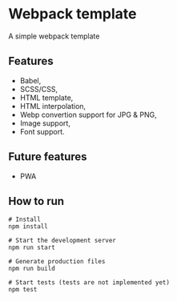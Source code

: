 # Webpack template

A simple webpack template

## Features

- Babel,
- SCSS/CSS,
- HTML template,
- HTML interpolation,
- Webp convertion support for JPG & PNG,
- Image support,
- Font support.

## Future features

- PWA

## How to run

```shell
# Install
npm install
```

```shell
# Start the development server
npm run start
```

```shell
# Generate production files
npm run build
```

```shell
# Start tests (tests are not implemented yet)
npm test
```